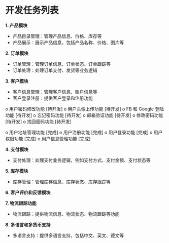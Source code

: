 # 开发任务列表 



**1. 产品模块**

* 产品目录管理：管理产品信息、价格、库存等
* 产品展示：展示产品信息，包括产品名称、价格、图片等





**2. 订单模块**

* 订单管理：管理订单信息、订单状态、订单跟踪等
* 订单处理：处理订单支付、发货等业务逻辑

**3. 客户模块**

* 客户信息管理：管理客户信息、账户信息等
* 客户登录注册：提供客户登录和注册功能

o 用户密码修改功能 [待开发]
o 用户头像上传功能 [待开发]
o FB 和 Google 登陆功能 [待开发]
o 忘记密码功能 [待开发]
o 邮箱验证功能 [待开发]
o 修改密码功能 [待开发]
o 找回密码功能 [待开发]


o 用户地址管理功能 [完成]
o 用户注册功能 [完成]
o 用户登录功能 [完成]
o 用户权限功能 [完成]
o 用户信息管理功能 [完成]

**4. 支付模块**

* 支付处理：处理支付业务逻辑，例如支付方式、支付金额、支付状态等

**5. 库存模块**

* 库存管理：管理库存信息、库存状态、库存跟踪等

**6. 客户评价和反馈模块**


**7. 物流跟踪功能**

* 物流跟踪：提供物流信息、物流状态、物流跟踪等功能


**8. 多语言和多货币支持**

* 多语言支持：提供多语言支持，包括中文、英文、德文等

